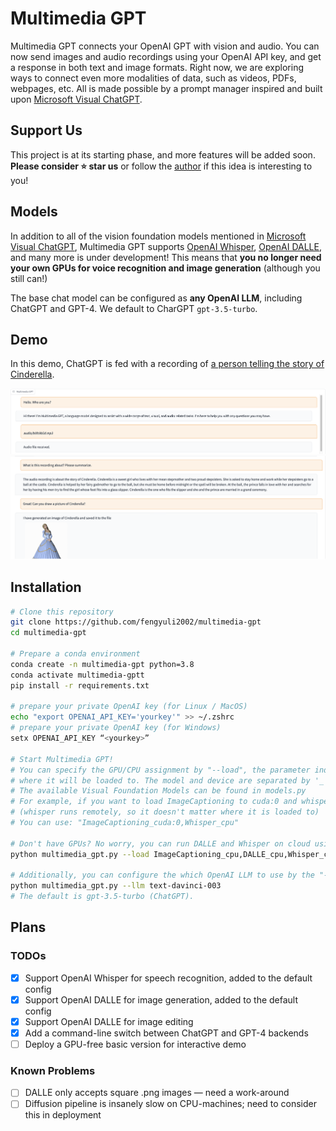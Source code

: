 # Multimedia GPT

Multimedia GPT connects your OpenAI GPT with vision and audio. You can now send images and audio recordings using your OpenAI API key, and get a response in both text and image formats. Right now, we are exploring ways to connect even more modalities of data, such as videos, PDFs, webpages, etc. All is made possible by a prompt manager inspired and built upon [Microsoft Visual ChatGPT](https://github.com/microsoft/visual-chatgpt).

## Support Us
This project is at its starting phase, and more features will be added soon. **Please consider :star: star us** or follow the [author](https://github.com/fengyuli-dev) if this idea is interesting to you!

## Models
In addition to all of the vision foundation models mentioned in [Microsoft Visual ChatGPT](https://github.com/microsoft/visual-chatgpt), Multimedia GPT supports [OpenAI Whisper](https://openai.com/research/whisper), [OpenAI DALLE](https://openai.com/blog/dall-e-api-now-available-in-public-beta), and many more is under development! This means that **you no longer need your own GPUs for voice recognition and image generation** (although you still can!)

The base chat model can be configured as **any OpenAI LLM**, including ChatGPT and GPT-4. We default to CharGPT `gpt-3.5-turbo`.

## Demo 
In this demo, ChatGPT is fed with a recording of [a person telling the story of Cinderella](public/cinderella.mp3).

![](./public/demo-1.png)
![](./public/demo-2.jpg)


## Installation

```bash
# Clone this repository
git clone https://github.com/fengyuli2002/multimedia-gpt
cd multimedia-gpt

# Prepare a conda environment
conda create -n multimedia-gpt python=3.8
conda activate multimedia-gptt
pip install -r requirements.txt

# prepare your private OpenAI key (for Linux / MacOS)
echo "export OPENAI_API_KEY='yourkey'" >> ~/.zshrc
# prepare your private OpenAI key (for Windows)
setx OPENAI_API_KEY “<yourkey>”

# Start Multimedia GPT!
# You can specify the GPU/CPU assignment by "--load", the parameter indicates which foundation models to use and 
# where it will be loaded to. The model and device are separated by '_', different models are separated by ','.
# The available Visual Foundation Models can be found in models.py
# For example, if you want to load ImageCaptioning to cuda:0 and whisper to cpu 
# (whisper runs remotely, so it doesn't matter where it is loaded to)
# You can use: "ImageCaptioning_cuda:0,Whisper_cpu"

# Don't have GPUs? No worry, you can run DALLE and Whisper on cloud using your API key!
python multimedia_gpt.py --load ImageCaptioning_cpu,DALLE_cpu,Whisper_cpu       

# Additionally, you can configure the which OpenAI LLM to use by the "--llm" tag, such as 
python multimedia_gpt.py --llm text-davinci-003  
# The default is gpt-3.5-turbo (ChatGPT).  
```

## Plans
### TODOs
- [x] Support OpenAI Whisper for speech recognition, added to the default config
- [x] Support OpenAI DALLE for image generation, added to the default config
- [x] Support OpenAI DALLE for image editing
- [x] Add a command-line switch between ChatGPT and GPT-4 backends
- [ ] Deploy a GPU-free basic version for interactive demo
### Known Problems
- [ ] DALLE only accepts square .png images — need a work-around
- [ ] Diffusion pipeline is insanely slow on CPU-machines; need to consider this in deployment
